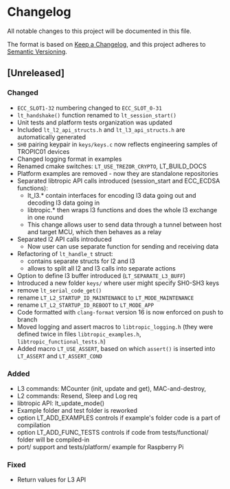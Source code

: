# Changelog

All notable changes to this project will be documented in this file.

The format is based on [Keep a Changelog](https://keepachangelog.com/en/1.1.0/),
and this project adheres to [Semantic Versioning](https://semver.org/spec/v2.0.0.html).

## [Unreleased]

### Changed

- `ECC_SLOT1-32` numbering changed to `ECC_SLOT_0-31`
- `lt_handshake()` function renamed to `lt_session_start()`
- Unit tests and platform tests organization was updated
- Included `lt_l2_api_structs.h` and `lt_l3_api_structs.h` are automatically generated
- `SH0` pairing keypair in `keys/keys.c` now reflects engineering samples of TROPIC01 devices
- Changed logging format in examples
- Renamed cmake switches: `LT_USE_TREZOR_CRYPTO`, LT_BUILD_DOCS
- Platform examples are removed - now they are standalone repositories
- Separated libtropic API calls introduced (session_start and ECC_ECDSA functions):
  - lt_l3.* contain interfaces for encoding l3 data going out and decoding l3 data going in
  - libtropic.* then wraps l3 functions and does the whole l3 exchange in one round
  - This change allows user to send data through a tunnel between host and target MCU,
    which then behaves as a relay
- Separated l2 API calls introduced
  - Now user can use separate function for sending and receiving data
- Refactoring of `lt_handle_t` struct:
  - contains separate structs for l2 and l3
  - allows to split all l2 and l3 calls into separate actions
- Option to define l3 buffer introduced (`LT_SEPARATE_L3_BUFF`)
- Introduced a new folder `keys/` where user might specify SH0-SH3 keys
- remove `lt_serial_code_get()`
- rename `LT_L2_STARTUP_ID_MAINTENANCE` to `LT_MODE_MAINTENANCE`
- rename `LT_L2_STARTUP_ID_REBOOT` to `LT_MODE_APP`
- Code formatted with `clang-format` version 16 is now enforced on push to branch
- Moved logging and assert macros to `libtropic_logging.h` (they were defined twice in
files `libtropic_examples.h`, `libtropic_functional_tests.h`)
- Added macro `LT_USE_ASSERT`, based on which `assert()` is inserted into `LT_ASSERT` and `LT_ASSERT_COND`


### Added

- L3 commands: MCounter (init, update and get), MAC-and-destroy,
- L2 commands: Resend, Sleep and Log req
- libtropic API: lt_update_mode()
- Example folder and test folder is reworked
- option LT_ADD_EXAMPLES controls if example's folder code is a part of compilation
- option LT_ADD_FUNC_TESTS controls if code from tests/functional/ folder will be compiled-in
- port/ support and tests/platform/ example for Raspberry Pi

### Fixed

- Return values for L3 API
